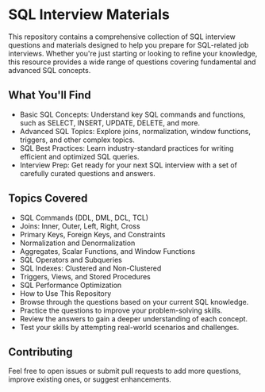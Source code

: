 # SQL Interview Materials

This repository contains a comprehensive collection of SQL interview questions and materials designed to help you prepare for SQL-related job interviews. Whether you're just starting or looking to refine your knowledge, this resource provides a wide range of questions covering fundamental and advanced SQL concepts.

## What You'll Find

- Basic SQL Concepts: Understand key SQL commands and functions, such as SELECT, INSERT, UPDATE, DELETE, and more.
- Advanced SQL Topics: Explore joins, normalization, window functions, triggers, and other complex topics.
- SQL Best Practices: Learn industry-standard practices for writing efficient and optimized SQL queries.
- Interview Prep: Get ready for your next SQL interview with a set of carefully curated questions and answers.
  
## Topics Covered

- SQL Commands (DDL, DML, DCL, TCL)
- Joins: Inner, Outer, Left, Right, Cross
- Primary Keys, Foreign Keys, and Constraints
- Normalization and Denormalization
- Aggregates, Scalar Functions, and Window Functions
- SQL Operators and Subqueries
- SQL Indexes: Clustered and Non-Clustered
- Triggers, Views, and Stored Procedures
- SQL Performance Optimization
- How to Use This Repository
- Browse through the questions based on your current SQL knowledge.
- Practice the questions to improve your problem-solving skills.
- Review the answers to gain a deeper understanding of each concept.
- Test your skills by attempting real-world scenarios and challenges.

## Contributing

Feel free to open issues or submit pull requests to add more questions, improve existing ones, or suggest enhancements.
